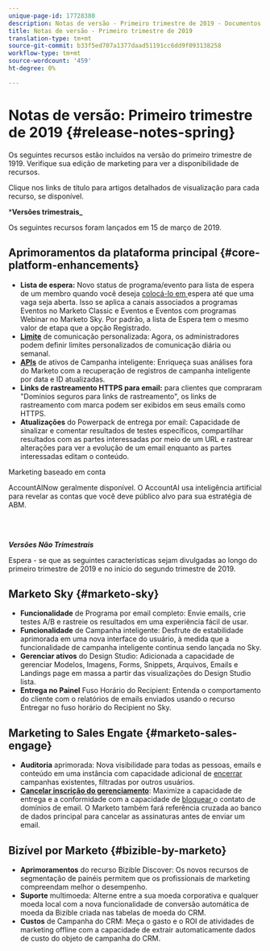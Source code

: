 ```yaml
---
unique-page-id: 17728380
description: Notas de versão - Primeiro trimestre de 2019 - Documentos do Marketing - Documentação do produto
title: Notas de versão - Primeiro trimestre de 2019
translation-type: tm+mt
source-git-commit: b33f5ed707a1377daad51191cc6dd9f093138258
workflow-type: tm+mt
source-wordcount: '459'
ht-degree: 0%

---
```



# Notas de versão: Primeiro trimestre de 2019 {#release-notes-spring}

Os seguintes recursos estão incluídos na versão do primeiro trimestre de 1919. Verifique sua edição de marketing para ver a disponibilidade de recursos.

Clique nos links de título para artigos detalhados de visualização para cada recurso, se disponível.

***Versões trimestrais_**

Os seguintes recursos foram lançados em 15 de março de 2019.

## Aprimoramentos da plataforma principal {#core-platform-enhancements}

* **Lista de espera:** Novo status de programa/evento para lista de espera de um membro quando você deseja  [colocá-lo em ](/help/marketo/product-docs/core-marketo-concepts/smart-campaigns/program-flow-actions/change-program-status.md) espera até que uma vaga seja aberta. Isso se aplica a canais associados a programas Eventos no Marketo Classic e Eventos e Eventos com programas Webinar no Marketo Sky. Por padrão, a lista de Espera tem o mesmo valor de etapa que a opção Registrado.
* **[Limite](/help/marketo/product-docs/administration/email-setup/enable-communication-limits.md)** de comunicação personalizada: Agora, os administradores podem definir limites personalizados de comunicação diária ou semanal.
* **[APIs](https://developers.marketo.com/rest-api/assets/campaigns/)** de ativos de Campanha inteligente: Enriqueça suas análises fora do Marketo com a recuperação de registros de campanha inteligente por data e ID atualizadas.
* **Links de rastreamento HTTPS para email:** para clientes que compraram &quot;Domínios seguros para links de rastreamento&quot;, os links de rastreamento com marca podem ser exibidos em seus emails como HTTPS.
* **Atualizações** do Powerpack de entrega por email: Capacidade de sinalizar e comentar resultados de testes específicos, compartilhar resultados com as partes interessadas por meio de um URL e rastrear alterações para ver a evolução de um email enquanto as partes interessadas editam o conteúdo.

Marketing baseado em conta

**[](/help/marketo/product-docs/account-based-marketing/account-profiling/account-profiling-ranking-and-tuning.md)** AccountAINow geralmente disponível. O AccountAI usa inteligência artificial para revelar as contas que você deve público alvo para sua estratégia de ABM.

<br> 

**_Versões Não Trimestrais_**

Espera - se que as seguintes características sejam divulgadas ao longo do primeiro trimestre de 2019 e no início do segundo trimestre de 2019.

## Marketo Sky {#marketo-sky}

* **Funcionalidade** de Programa por email completo: Envie emails, crie testes A/B e rastreie os resultados em uma experiência fácil de usar.
* **Funcionalidade** de Campanha inteligente: Desfrute de estabilidade aprimorada em uma nova interface do usuário, à medida que a funcionalidade de campanha inteligente continua sendo lançada no Sky.
* **Gerenciar ativos** do Design Studio: Adicionada a capacidade de gerenciar Modelos, Imagens, Forms, Snippets, Arquivos, Emails e Landings page em massa a partir das visualizações do Design Studio lista.
* **Entrega no Painel** Fuso Horário do Recipient: Entenda o comportamento do cliente com o relatórios de emails enviados usando o recurso Entregar no fuso horário do Recipient no Sky.

## Marketing to Sales Engate {#marketo-sales-engage}

* **Auditoria** aprimorada: Nova visibilidade para todas as pessoas, emails e  [](/help/marketo/product-docs/marketo-sales-connect/templates/view-template-list-as-a-another-user.md) conteúdo em uma instância com capacidade adicional de  [encerrar ](/help/marketo/product-docs/marketo-sales-connect/campaigns/view-campaigns-list-as-another-user.md)campanhas existentes, filtradas por outros usuários.
* **[Cancelar inscrição do gerenciamento](/help/marketo/product-docs/marketo-sales-connect/email/unsubscribes/marketo-unsubscribe-check.md)**: Maximize a capacidade de entrega e a conformidade com a capacidade de  [bloquear ](/help/marketo/product-docs/marketo-sales-connect/admin/blocked-domains.md) o contato de domínios de email. O Marketo também fará referência cruzada ao banco de dados principal para cancelar as assinaturas antes de enviar um email.

## Bizível por Marketo {#bizible-by-marketo}

* **Aprimoramentos** do recurso Bizible Discover: Os novos recursos de segmentação de painéis permitem que os profissionais de marketing compreendam melhor o desempenho.
* **Suporte** multimoeda: Alterne entre a sua moeda corporativa e qualquer moeda local com a nova funcionalidade de conversão automática de moeda da Bizible criada nas tabelas de moeda do CRM.
* **Custos** de Campanha do CRM: Meça o gasto e o ROI de atividades de marketing offline com a capacidade de extrair automaticamente dados de custo do objeto de campanha do CRM.
